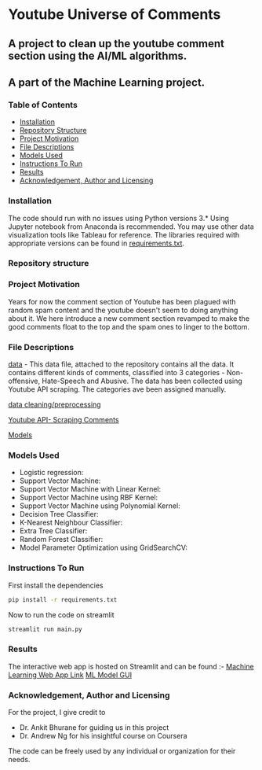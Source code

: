 # Youtube Universe of Comments

## A project to clean up the youtube comment section using the AI/ML algorithms.

## A part of the Machine Learning project.

### Table of Contents

   + [Installation](#installation)
   + [Repository Structure](#repository-structure)
   + [Project Motivation](#project-motivation)
   + [File Descriptions](#file-descriptions)
   + [Models Used](#models-used)
   + [Instructions To Run](#instructions-to-run)
   + [Results](#results)
   + [Acknowledgement, Author and Licensing](#acknowledgement--author-and-licensing)

### Installation
The code should run with no issues using Python versions 3.* Using Jupyter notebook from Anaconda is recommended. You may use other data visualization tools like Tableau for reference. The libraries required with appropriate versions can be found in [requirements.txt](https://github.com/Sankalp22863/MachineLearningWebApp/blob/master/requirements.txt).

### Repository structure



### Project Motivation
Years for now the comment section of Youtube has been plagued with random spam content and the youtube doesn't seem to doing anything about it. We here introduce a new comment section revamped to make the good comments float to the top and the spam ones to linger to the bottom.


### File Descriptions
[data](https://github.com/Sankalp22863/MachineLearningWebApp/blob/master/Data.csv) - This data file, attached to the repository contains all the data. It contains different kinds of comments, classified into 3 categories - Non-offensive, Hate-Speech and Abusive. The data has been collected using Youtube API scraping. The categories ave been assigned manually.

[data cleaning/preprocessing](https://github.com/Sankalp22863/MachineLearningWebApp/blob/master/DataCleaning.py) 

[Youtube API- Scraping Comments](https://github.com/Sankalp22863/MachineLearningWebApp/blob/master/YoutubeAPI.py)

[Models](https://github.com/Sankalp22863/MachineLearningWebApp/blob/master/model.py)


### Models Used
* Logistic regression:
* Support Vector Machine:
* Support Vector Machine with Linear Kernel:
* Support Vector Machine using RBF Kernel:
* Support Vector Machine using Polynomial Kernel:
* Decision Tree Classifier:
* K-Nearest Neighbour Classifier:
* Extra Tree Classifier:
* Random Forest Classifier:
* Model Parameter Optimization using GridSearchCV:

### Instructions To Run
First install the dependencies
```bash
pip install -r requirements.txt
```

Now to run the code on streamlit
```bash
streamlit run main.py
```

### Results
The interactive web app is hosted on Streamlit and can be found :- 
[Machine Learning Web App Link](https://share.streamlit.io/sankalp22863/machinelearningwebapp/main.py)
[ML Model GUI](https://share.streamlit.io/sankalp22863/mlmodelsgui/main/MLModelsGUI/main.py)

### Acknowledgement, Author and Licensing
For the project, I give credit to 
* Dr. Ankit Bhurane for guiding us in this project
* Dr. Andrew Ng for his insightful course on Coursera

The code can be freely used by any individual or organization for their needs. 

